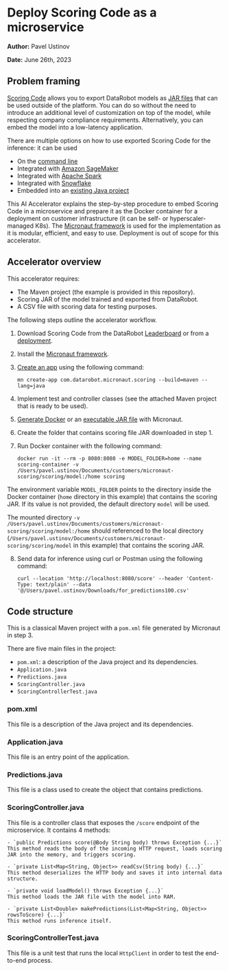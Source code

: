 # Deploy Scoring Code as a microservice

**Author:** Pavel Ustinov

**Date:** June 26th, 2023

## Problem framing

[Scoring Code](https://docs.datarobot.com/en/docs/predictions/port-pred/scoring-code/sc-overview.html) allows you to export DataRobot models as [JAR files](https://docs.datarobot.com/en/docs/predictions/port-pred/scoring-code/sc-jar-integrations.html#scoring-code-jar-integrations) that can be used outside of the platform. You can do so without the need to introduce an additional level of customization on top of the model, while respecting company compliance requirements. Alternatively, you can embed the model into a low-latency application. 

There are multiple options on how to use exported Scoring Code for the inference: it can be used 
* On the [command line](https://docs.datarobot.com/en/docs/predictions/port-pred/scoring-code/scoring-cli.html) 
* Integrated with [Amazon SageMaker](https://docs.datarobot.com/en/docs/more-info/how-to/aws/sagemaker/sc-sagemaker.html)
* Integrated with [Apache Spark](https://docs.datarobot.com/en/docs/more-info/how-to/sc-apache-spark.html)
* Integrated with [Snowflake](https://docs.datarobot.com/en/docs/more-info/how-to/snowflake/snowflake-sc.html)
* Embedded into an [existing Java project](https://docs.datarobot.com/en/docs/predictions/port-pred/scoring-code/quickstart-api.html#java-api-example)

This AI Accelerator explains the step-by-step procedure to embed Scoring Code in a microservice and prepare it as the Docker container for a deployment on customer infrastructure (it can be self- or hyperscaler-managed K8s). The [Micronaut framework](https://micronaut.io/download/) is used for the implementation as it is modular, efficient, and easy to use. Deployment is out of scope for this accelerator.

## Accelerator overview

This accelerator requires:

- The Maven project (the example is provided in this repository).
- Scoring JAR of the model trained and exported from DataRobot.
- A CSV file with scoring data for testing purposes.

The following steps outline the accelerator workflow.

1. Download Scoring Code from the DataRobot [Leaderboard](https://docs.datarobot.com/en/docs/predictions/port-pred/scoring-code/sc-download-leaderboard.html) or from a [deployment](https://docs.datarobot.com/en/docs/predictions/port-pred/scoring-code/sc-download-deployment.html).

2. Install the [Micronaut framework](https://micronaut.io/download/).

3. [Create an app](https://guides.micronaut.io/latest/creating-your-first-micronaut-app-maven-java.html) using the following command: 

    `mn create-app com.datarobot.micronaut.scoring --build=maven --lang=java`

4. Implement test and controller classes (see the attached Maven project that is ready to be used).

5. [Generate Docker](https://guides.micronaut.io/latest/micronaut-docker-image-maven-java.html) or an [executable JAR file](https://guides.micronaut.io/latest/executable-jar-maven-java.html) with Micronaut.

6. Create the folder that contains scoring file JAR downloaded in step 1.

7. Run Docker container with the following command: 

    `docker run -it --rm -p 8080:8080 -e MODEL_FOLDER=home --name scoring-container -v /Users/pavel.ustinov/Documents/customers/micronaut-scoring/scoring/model:/home scoring`

The environment variable `MODEL_FOLDER` points to the directory inside the Docker container (`home` directory in this example) that contains the scoring JAR. If its value is not provided, the default directory `model` will be used.

The mounted directory `-v /Users/pavel.ustinov/Documents/customers/micronaut-scoring/scoring/model:/home` should referenced to the local directory (`/Users/pavel.ustinov/Documents/customers/micronaut-scoring/scoring/model` in this example) that contains the scoring JAR.

8. Send data for inference using curl or Postman using the following command:

    `curl --location 'http://localhost:8080/score' --header 'Content-Type: text/plain' --data '@/Users/pavel.ustinov/Downloads/for_predictions100.csv'`

## Code structure

This is a classical Maven project with a `pom.xml` file generated by Micronaut in step 3.

There are five main files in the project: 

* `pom.xml`: a description of the Java project and its dependencies.
* `Application.java`
* `Predictions.java`
* `ScoringController.java`
* `ScoringControllerTest.java`

### pom.xml
This file is a description of the Java project and its dependencies.

### Application.java
This file is an entry point of the application.

### Predictions.java
This file is a class used to create the object that contains predictions.

### ScoringController.java
This file is a controller class that exposes the `/score` endpoint of the microservice. It contains 4 methods:

    - `public Predictions score(@Body String body) throws Exception {...}`
    This method reads the body of the incoming HTTP request, loads scoring JAR into the memory, and triggers scoring.
    
    - `private List<Map<String, Object>> readCsv(String body) {...}`
    This method deserializes the HTTP body and saves it into internal data structure.
    
    - `private void loadModel() throws Exception {...}`
    This method loads the JAR file with the model into RAM.
    
    - `private List<Double> makePredictions(List<Map<String, Object>> rowsToScore) {...}`
    This method runs inference itself.

### ScoringControllerTest.java

This file is a unit test that runs the local `HttpClient` in order to test the end-to-end process.
